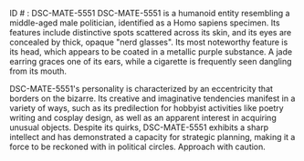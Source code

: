 ID # : DSC-MATE-5551
DSC-MATE-5551 is a humanoid entity resembling a middle-aged male politician, identified as a Homo sapiens specimen. Its features include distinctive spots scattered across its skin, and its eyes are concealed by thick, opaque "nerd glasses". Its most noteworthy feature is its head, which appears to be coated in a metallic purple substance. A jade earring graces one of its ears, while a cigarette is frequently seen dangling from its mouth.

DSC-MATE-5551's personality is characterized by an eccentricity that borders on the bizarre. Its creative and imaginative tendencies manifest in a variety of ways, such as its predilection for hobbyist activities like poetry writing and cosplay design, as well as an apparent interest in acquiring unusual objects. Despite its quirks, DSC-MATE-5551 exhibits a sharp intellect and has demonstrated a capacity for strategic planning, making it a force to be reckoned with in political circles. Approach with caution.